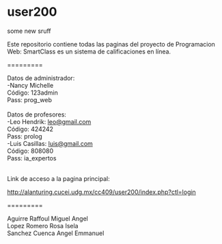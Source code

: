 ﻿user200
=========

some new sruff

Este repositorio contiene todas las paginas del proyecto de Programacion Web:
SmartClass es un sistema de calificaciones en línea.

=========

Datos de administrador:<br> 
-Nancy Michelle<br>
Código: 123admin<br>
Pass: prog_web<br>
<br>
Datos de profesores:<br>
-Leo Hendrik: leo@gmail.com<br>
Código: 424242 <br>
Pass: prolog<br>
-Luis Casillas: luis@gmail.com<br>
Código: 808080<br>
Pass: ia_expertos<br>
<br>

Link de acceso a la pagina principal:

http://alanturing.cucei.udg.mx/cc409/user200/index.php?ctl=login<br>



=========

Aguirre Raffoul Miguel Angel<br>
Lopez Romero Rosa Isela<br>
Sanchez Cuenca Angel Emmanuel<br>
